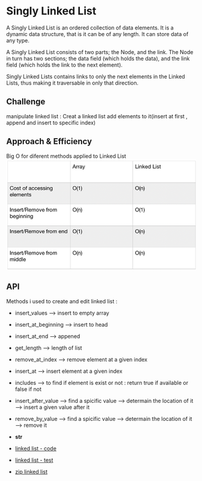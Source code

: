 
# Singly Linked List
A Singly Linked List is an ordered collection of data elements. It is a dynamic data structure, that is it can be of any length. It can store data of any type.

A Singly Linked List consists of two parts; the Node, and the link. The Node in turn has two sections; the data field (which holds the data), and the link field (which holds the link to the next element).

Singly Linked Lists contains links to only the next elements in the Linked Lists, thus making it traversable in only that direction.

## Challenge
manipulate linked list :
Creat a linked list 
add elements to it(insert at first , append and insert to specific index)

## Approach & Efficiency
Big O for diferent methods applied to Linked List
![](./Big_O_LinkedList.png)


## API
Methods i used to create and edit linked list :
   - insert_values --> insert to empty array 
   - insert_at_beginning --> insert to head
   - insert_at_end --> appened 
   - get_length --> length of list
   - remove_at_index --> remove element at a given index 
   - insert_at --> insert element at a given index 
   - includes --> to find if element is exist or not : return true if available or false if not
   - insert_after_value --> find a spicific value --> determain the location of it --> insert a given value after it
   - remove_by_value --> find a spicific value --> determain the location of it --> remove it 
   - __str__ 


- [linked list - code](./linked_list.py)
- [linked list - test](./test_linked_list.py)
- [zip linked list](./zip_linked_list.PNG)